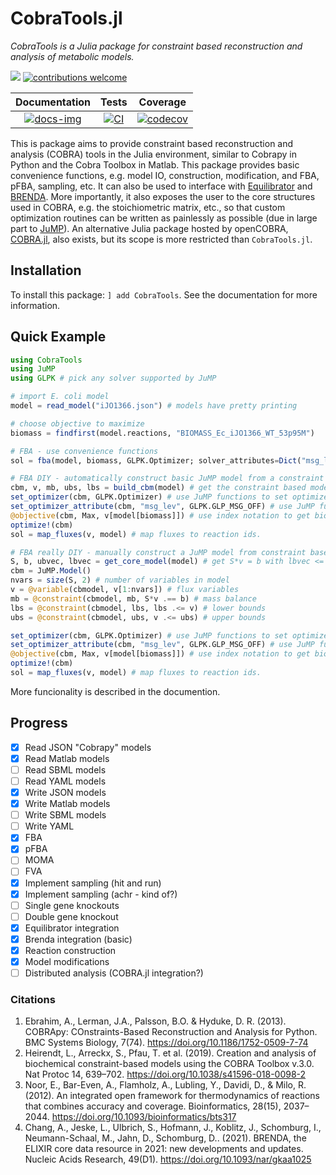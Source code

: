 # CobraTools.jl
*CobraTools is a Julia package for constraint based reconstruction and analysis of metabolic models.*

[docs-img]:https://img.shields.io/badge/docs-dev-blue.svg
[docs-url]: https://stelmo.github.io/CobraTools.jl/dev
 
[ci-img]: https://github.com/stelmo/CobraTools.jl/actions/workflows/ci.yml/badge.svg?branch=master&event=push
[ci-url]: https://github.com/stelmo/CobraTools.jl/actions/workflows/ci.yml

[cov-img]: https://codecov.io/gh/stelmo/CobraTools.jl/branch/master/graph/badge.svg?token=3AE3ZDCJJG
[cov-url]: https://codecov.io/gh/stelmo/CobraTools.jl

[contrib]: https://img.shields.io/badge/contributions-welcome-brightgreen.svg?style=flat

[license-img]: http://img.shields.io/badge/license-MIT-brightgreen.svg?style=flat
[license-url]: LICENSE.md

[![][license-img]][license-url] [![contributions welcome][contrib]](https://github.com/stelmo/CobraTools.jl/issues)

| **Documentation** | **Tests** | **Coverage** |
|:--------------:|:-------:|:---------:|
| [![docs-img]][docs-url] | [![CI][ci-img]][ci-url] | [![codecov][cov-img]][cov-url] |

This is package aims to provide constraint based reconstruction and analysis (COBRA) tools in the Julia environment, similar to Cobrapy in Python and the Cobra Toolbox in Matlab.
This package provides basic convenience functions, e.g. model IO, construction, modification, and FBA, pFBA, sampling, etc. It can also be used to interface with [Equilibrator](http://equilibrator.weizmann.ac.il/) and [BRENDA](https://www.brenda-enzymes.org/).
More importantly, it also exposes the user to the core structures used in COBRA, e.g. the stoichiometric matrix, etc., so that custom optimization routines can be written as painlessly as possible (due in large part to [JuMP](https://jump.dev/)). An alternative Julia package hosted by openCOBRA, [COBRA.jl](https://github.com/opencobra/COBRA.jl), also exists, but its scope is more restricted than `CobraTools.jl`.


## Installation

To install this package: `] add CobraTools`. See the documentation for more information.

## Quick Example

```julia
using CobraTools
using JuMP
using GLPK # pick any solver supported by JuMP

# import E. coli model
model = read_model("iJO1366.json") # models have pretty printing

# choose objective to maximize
biomass = findfirst(model.reactions, "BIOMASS_Ec_iJO1366_WT_53p95M")

# FBA - use convenience functions
sol = fba(model, biomass, GLPK.Optimizer; solver_attributes=Dict("msg_lev" => GLPK.GLP_MSG_OFF)) # classic flux balance analysis

# FBA DIY - automatically construct basic JuMP model from a constraint based model
cbm, v, mb, ubs, lbs = build_cbm(model) # get the constraint based model (cbm) in JuMP format: S*v=b (mb: mass balance constraints) with lbs <= v <= ubs.
set_optimizer(cbm, GLPK.Optimizer) # use JuMP functions to set optimizer
set_optimizer_attribute(cbm, "msg_lev", GLPK.GLP_MSG_OFF) # use JuMP functions to set optimizer attributes
@objective(cbm, Max, v[model[biomass]]) # use index notation to get biomass equation index
optimize!(cbm)    
sol = map_fluxes(v, model) # map fluxes to reaction ids. 

# FBA really DIY - manually construct a JuMP model from constraint based model
S, b, ubvec, lbvec = get_core_model(model) # get S*v = b with lbvec <= v <= ubvec from model
cbm = JuMP.Model()
nvars = size(S, 2) # number of variables in model
v = @variable(cbmodel, v[1:nvars]) # flux variables
mb = @constraint(cbmodel, mb, S*v .== b) # mass balance
lbs = @constraint(cbmodel, lbs, lbs .<= v) # lower bounds
ubs = @constraint(cbmodel, ubs, v .<= ubs) # upper bounds

set_optimizer(cbm, GLPK.Optimizer) # use JuMP functions to set optimizer
set_optimizer_attribute(cbm, "msg_lev", GLPK.GLP_MSG_OFF) # use JuMP functions to set optimizer attributes
@objective(cbm, Max, v[model[biomass]]) # use index notation to get biomass equation index
optimize!(cbm)    
sol = map_fluxes(v, model) # map fluxes to reaction ids. 
```
More funcionality is described in the documention.

## Progress

- [x] Read JSON "Cobrapy" models
- [x] Read Matlab models
- [ ] Read SBML models
- [ ] Read YAML models
- [x] Write JSON models
- [x] Write Matlab models
- [ ] Write SBML models
- [ ] Write YAML
- [x] FBA
- [X] pFBA
- [ ] MOMA
- [ ] FVA
- [x] Implement sampling (hit and run)
- [x] Implement sampling (achr - kind of?)
- [ ] Single gene knockouts
- [ ] Double gene knockout
- [x] Equilibrator integration
- [x] Brenda integration (basic)
- [x] Reaction construction
- [x] Model modifications
- [ ] Distributed analysis (COBRA.jl integration?)

### Citations
1) Ebrahim, A., Lerman, J.A., Palsson, B.O. & Hyduke, D. R. (2013). COBRApy: COnstraints-Based Reconstruction and Analysis for Python. BMC Systems Biology, 7(74). https://doi.org/10.1186/1752-0509-7-74
2) Heirendt, L., Arreckx, S., Pfau, T. et al. (2019). Creation and analysis of biochemical constraint-based models using the COBRA Toolbox v.3.0. Nat Protoc 14, 639–702. https://doi.org/10.1038/s41596-018-0098-2
3) Noor, E., Bar-Even, A., Flamholz, A., Lubling, Y., Davidi, D., & Milo, R. (2012). An integrated open framework for thermodynamics of reactions that combines accuracy and coverage. Bioinformatics, 28(15), 2037–2044. https://doi.org/10.1093/bioinformatics/bts317
4) Chang, A., Jeske, L., Ulbrich, S., Hofmann, J., Koblitz, J., Schomburg, I., Neumann-Schaal, M., Jahn, D., Schomburg, D.. (2021). BRENDA, the ELIXIR core data resource in 2021: new developments and updates. Nucleic Acids Research, 49(D1). https://doi.org/10.1093/nar/gkaa1025
